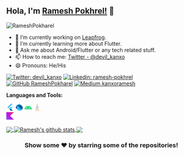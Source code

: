 ## Hola, I'm [Ramesh Pokhrel!](https://kanxoramesh.web.app) 👋

<p align="left"> <img src="https://komarev.com/ghpvc/?username=kanxoramesh&label=Views&color=blue&style=plastic" alt="RameshPokharel" /> </p>

- 🔭 I’m currently working on [Leapfrog](https://www.lftechnology.com/).
- 🌱 I’m currently learning more about Flutter.
- 💬 Ask me about Android/Flutter or any tech related stuff.
- 📫 How to reach me: [Twitter - @devil_kanxo](https://twitter.com/devil_kanxo)
- 😄 Pronouns: He/His
<!-- - ⚡ Fun fact: I spend almost 12 hours listening songs everyday. -->

[![Twitter: devil_kanxo](https://img.shields.io/twitter/follow/devil_kanxo?style=social)](https://twitter.com/devil_kanxo)
[![Linkedin: ramesh-pokhrel](https://img.shields.io/badge/ramesh_pokhrel-blue?style=flat-square&logo=Linkedin&logoColor=white)](https://www.linkedin.com/in/ramesh-pokhrel-ab4846154/)
[![GitHub RameshPokharel](https://img.shields.io/github/followers/kanxoramesh?label=follow&style=social)](https://github.com/RameshPokharel)
[![Medium kanxoramesh](https://img.shields.io/badge/PortfolioWebsite-Medium-2648ff?style=flat-square&logo=google-chrome)](https://kanxoramesh.medium.com)


**Languages and Tools:**  

<code><img height="20" src="https://raw.githubusercontent.com/github/explore/80688e429a7d4ef2fca1e82350fe8e3517d3494d/topics/flutter/flutter.png"></code>
<code><img height="20" src="https://raw.githubusercontent.com/github/explore/80688e429a7d4ef2fca1e82350fe8e3517d3494d/topics/dart/dart.png"></code>
<code><img height="20" src="https://raw.githubusercontent.com/github/explore/80688e429a7d4ef2fca1e82350fe8e3517d3494d/topics/android/android.png"></code>
<code><img height="20" src="https://raw.githubusercontent.com/github/explore/80688e429a7d4ef2fca1e82350fe8e3517d3494d/topics/java/java.png"></code>    
<code><img height="20" src="https://raw.githubusercontent.com/github/explore/80688e429a7d4ef2fca1e82350fe8e3517d3494d/topics/kotlin/kotlin.png"></code>    

<a href="https://github.com/kanxoramesh">
  <img align="center" src="https://github-readme-stats.vercel.app/api/top-langs/?username=kanxoramesh&theme=light&hide_langs_below=1" />
</a>
<a href="https://github.com/kanxoramesh">
 <img align="center" src="https://github-readme-stats.vercel.app/api?username=kanxoramesh&show_icons=true&theme=light&line_height=27" alt="Ramesh's github stats"/>
</a>
<a href="https://github.com/kanxoramesh/FlutterResumeDesign">
  <img align="center" src="https://github-readme-stats.vercel.app/api/pin/?username=kanxoramesh&repo=FlutterResumeDesign&theme=light" />

</a>

<div align="center">

### Show some ❤️ by starring some of the repositories!

</div>
